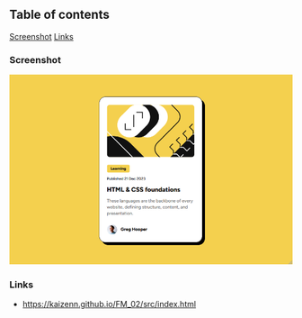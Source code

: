 ## Table of contents

[Screenshot](#screenshot)
[Links](#links)

### Screenshot

![](./src/screenshot.png)

### Links

- https://kaizenn.github.io/FM_02/src/index.html
